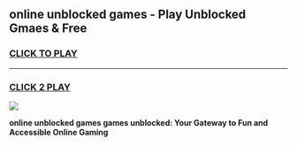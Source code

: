 
## online unblocked games - Play Unblocked Gmaes & Free
<h3>
<a href="https://premium.freeplayer.one?title=online_unblocked_games&ref=19F">CLICK TO PLAY</a></h3>
<hr>

<h3>
<a href="https://premium.freeplayer.one?title=online_unblocked_games&ref=19F">CLICK 2 PLAY</a>
  
</h3>

<a href="https://premium.freeplayer.one?title=online_unblocked_games&ref=19F/"><img src="https://clearcache.store/games.png"></a>


**online unblocked games games unblocked: Your Gateway to Fun and Accessible Online Gaming**
